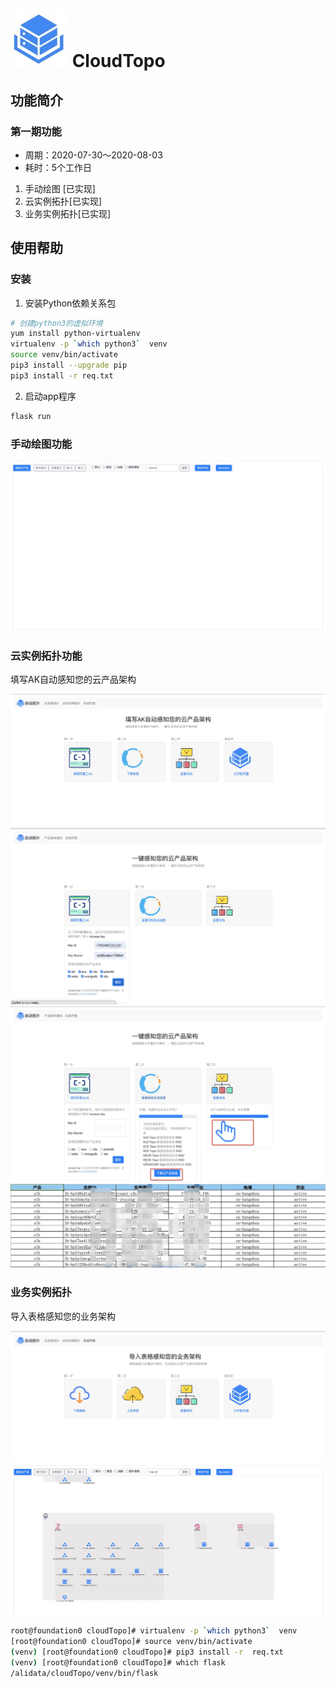 # ![](static/img/save_img/topo.jpg) CloudTopo 

## 功能简介

### 第一期功能

* 周期：2020-07-30～2020-08-03
* 耗时：5个工作日

1. 手动绘图 [已实现]
2. 云实例拓扑[已实现]
3. 业务实例拓扑[已实现]


## 使用帮助

### 安装

1. 安装Python依赖关系包

```bash
# 创建python3的虚拟环境
yum install python-virtualenv
virtualenv -p `which python3`  venv
source venv/bin/activate
pip3 install --upgrade pip
pip3 install -r req.txt
```

2. 启动app程序

```bash
flask run
``` 

### 手动绘图功能

![](static/img/save_img/06.png)

### 云实例拓扑功能

填写AK自动感知您的云产品架构

![](static/img/save_img/01.png)
![](static/img/save_img/02.png)
![](static/img/save_img/03.png)
![](static/img/save_img/04.png)

### 业务实例拓扑

导入表格感知您的业务架构

![](static/img/save_img/07.png)
![](static/img/save_img/08.png)


```bash
root@foundation0 cloudTopo]# virtualenv -p `which python3`  venv
[root@foundation0 cloudTopo]# source venv/bin/activate
(venv) [root@foundation0 cloudTopo]# pip3 install -r  req.txt
(venv) [root@foundation0 cloudTopo]# which flask
/alidata/cloudTopo/venv/bin/flask
```
